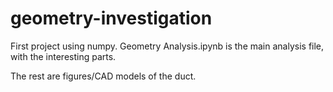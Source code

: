 # geometry-investigation
First project using numpy.
Geometry Analysis.ipynb is the main analysis file, with the interesting parts.

The rest are figures/CAD models of the duct.
